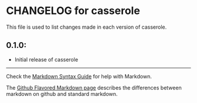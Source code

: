 # CHANGELOG for casserole

This file is used to list changes made in each version of casserole.

## 0.1.0:

* Initial release of casserole

- - - 
Check the [Markdown Syntax Guide](http://daringfireball.net/projects/markdown/syntax) for help with Markdown.

The [Github Flavored Markdown page](http://github.github.com/github-flavored-markdown/) describes the differences between markdown on github and standard markdown.
